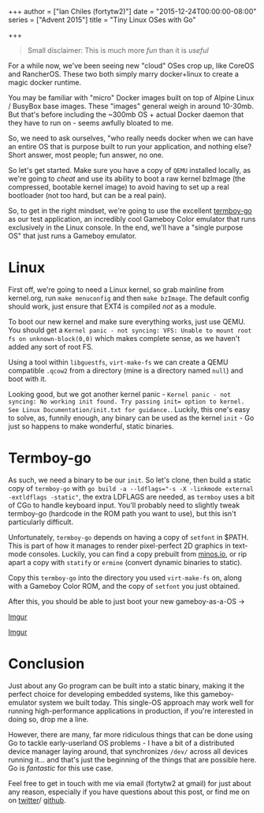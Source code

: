 +++
author = ["Ian Chiles (fortytw2)"]
date = "2015-12-24T00:00:00-08:00"
series = ["Advent 2015"]
title = "Tiny Linux OSes with Go"

+++

> Small disclaimer: This is much more _fun_ than it is _useful_

For a while now, we've been seeing new "cloud" OSes crop up, like CoreOS and
RancherOS. These two both simply marry docker+linux to create a magic docker
runtime.

You may be familiar with "micro" Docker images built on top of Alpine Linux /
BusyBox base images. These "images" general weigh in around 10-30mb. But that's
before including the ~300mb OS + actual Docker daemon that they have to run on -
seems awfully bloated to me.

So, we need to ask ourselves, "who really needs docker when we can have an
entire OS that is purpose built to run your application, and nothing else? Short answer,
most people; fun answer, no one.

So let's get started. Make sure you have a copy of `QEMU` installed locally,
as we're going to _cheat_ and use its ability to boot a raw kernel bzImage
(the compressed, bootable kernel image) to avoid having to set up a real
bootloader (not too hard, but can be a real pain).

So, to get in the right mindset, we're going to use the excellent [termboy-go](https://github.com/dobyrch/termboy-go)
as our test application, an incredibly cool Gameboy Color emulator that runs
exclusively in the Linux console. In the end, we'll have a "single purpose OS"
that just runs a Gameboy emulator.

# Linux

First off, we're going to need a Linux kernel, so grab mainline from kernel.org,
run `make menuconfig` and then `make bzImage`. The default config should work,
just ensure that EXT4 is compiled *not* as a module.

<script type="text/javascript" src="https://asciinema.org/a/4adm32wk0t626mijvkexuvtmk.js" id="asciicast-4adm32wk0t626mijvkexuvtmk" async></script>

To boot our new kernel and make sure everything works, just use QEMU. You should
get a `Kernel panic - not syncing: VFS: Unable to mount root fs on unknown-block(0,0)`
which makes complete sense, as we haven't added any sort of root FS.

<script type="text/javascript" src="https://asciinema.org/a/12i116g0kltwwxn2c8jwmsq81.js" id="asciicast-12i116g0kltwwxn2c8jwmsq81" async></script>

Using a tool within `libguestfs`, `virt-make-fs` we can create a QEMU compatible
`.qcow2` from a directory (mine is a directory named `null`) and boot with it.

<script type="text/javascript" src="https://asciinema.org/a/bfk43pq02kdq0hq4das6q70f3.js" id="asciicast-bfk43pq02kdq0hq4das6q70f3" async></script>

Looking good, but we got another kernel panic - `Kernel panic - not syncing: No
working init found. Try passing init= option to kernel. See Linux
Documentation/init.txt for guidance.`. Luckily, this one's easy to solve, as,
funnily enough, any binary can be used as the kernel `init` - Go just so happens
to make wonderful, static binaries.

# Termboy-go

As such, we need a binary to be our `init`. So let's clone, then build a static
copy of `termboy-go` with `go build -a --ldflags="-s -X -linkmode external -extldflags -static"`,
the extra LDFLAGS are needed, as `termboy` uses a bit of CGo to handle keyboard
input. You'll probably need to slightly tweak termboy-go (hardcode in the ROM
path you want to use), but this isn't particularly difficult.

Unfortunately, `termboy-go` depends on having a copy of `setfont` in $PATH. This
is part of how it manages to render pixel-perfect 2D graphics in text-mode consoles.
Luckily, you can find a copy prebuilt from [minos.io](http://s.minos.io/bifrost/x86_64/),
or rip apart a copy with `statify` or `ermine` (convert dynamic binaries to static).

Copy this `termboy-go` into the directory you used `virt-make-fs` on, along with
a Gameboy Color ROM, and the copy of `setfont` you just obtained.

After this, you should be able to just boot your new gameboy-as-a-OS ->

[Imgur](http://i.imgur.com/8yORQXQ.png?1)

[Imgur](http://i.imgur.com/4ILCwQF.png?1)

# Conclusion

Just about any Go program can be built into a static binary, making it the perfect
choice for developing embedded systems, like this gameboy-emulator system we built
today. This single-OS approach may work well for running high-performance applications
in production, if you're interested in doing so, drop me a line.

However, there are many, far more ridiculous things that can be done using Go to
tackle early-userland OS problems - I have a bit of a distributed device manager
laying around, that synchronizes `/dev/` across all devices running it... and that's
just the beginning of the things that are possible here. Go is _fantastic_ for
this use case.

Feel free to get in touch with me via email (fortytw2 at gmail) for just about
any reason, especially if you have questions about this post, or find me on
on [twitter](https://twitter.com/fortytw2)/ [github](https://github.com/fortytw2).
